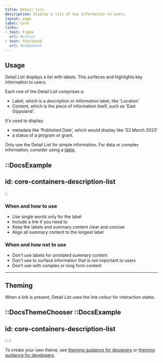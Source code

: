 ```yaml
---
title: Detail list
description: Display a list of key information to users.
layout: page
label: Core
links:
- text: Figma
  url: #colour
- text: Storybook
  url: #component
---
```


## Usage

Detail List displays a list with labels. This surfaces and highlights key information to users.

Each row of the Detail List comprises a:

- Label, which is a description or information label, like 'Location'
- Content, which is the piece of information itself, such as 'East Gippsland'.

It's used to display:

- metadata like ‘Published Date', which would display like ‘22 March 2023’
- a status of a program or grant.

Only use the Detail List for simple information. For data or complex information, consider using a [table](design-system/components/table).

::DocsExample
---
id: core-containers-description-list
---
::

### When and how to use
- Use single words only for the label
- Include a link if you need to
- Keep the labels and summary content clear and concise
- Align all summary content to the longest label

### When and how not to use
- Don't use labels for unrelated summary content
- Don't use to surface information that is not important to users
- Don't use with complex or long form content

---

## Theming

When a link is present, Detail List uses the link colour for interaction states.

::DocsThemeChooser
  ::DocsExample
  ---
  id: core-containers-description-list
  ---
  ::
::

To create your own theme, see [theming guidance for designers]() or [theming guidance for developers]().
